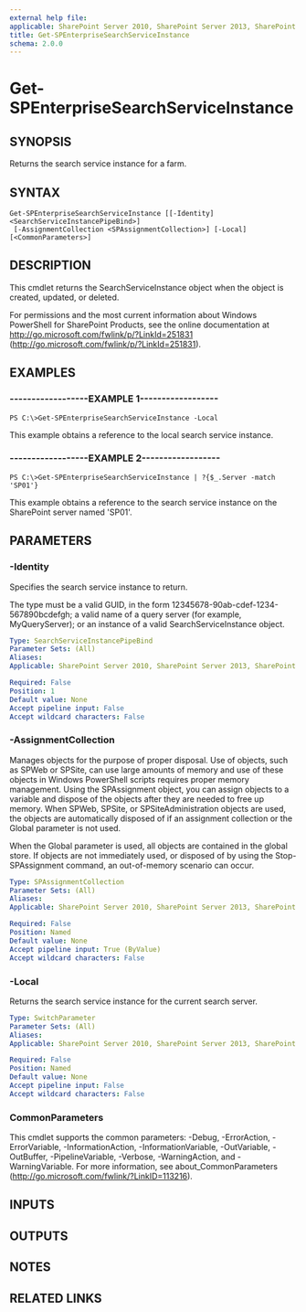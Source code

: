 ```yaml
---
external help file: 
applicable: SharePoint Server 2010, SharePoint Server 2013, SharePoint Server 2016
title: Get-SPEnterpriseSearchServiceInstance
schema: 2.0.0
---
```


# Get-SPEnterpriseSearchServiceInstance

## SYNOPSIS
Returns the search service instance for a farm.

## SYNTAX

```
Get-SPEnterpriseSearchServiceInstance [[-Identity] <SearchServiceInstancePipeBind>]
 [-AssignmentCollection <SPAssignmentCollection>] [-Local] [<CommonParameters>]
```

## DESCRIPTION
This cmdlet returns the SearchServiceInstance object when the object is created, updated, or deleted.

For permissions and the most current information about Windows PowerShell for SharePoint Products, see the online documentation at http://go.microsoft.com/fwlink/p/?LinkId=251831 (http://go.microsoft.com/fwlink/p/?LinkId=251831).

## EXAMPLES

### ------------------EXAMPLE 1------------------ 
```
PS C:\>Get-SPEnterpriseSearchServiceInstance -Local
```

This example obtains a reference to the local search service instance.

### ------------------EXAMPLE 2------------------ 
```
PS C:\>Get-SPEnterpriseSearchServiceInstance | ?{$_.Server -match 'SP01'}
```

This example obtains a reference to the search service instance on the SharePoint server named 'SP01'.

## PARAMETERS

### -Identity
Specifies the search service instance to return.

The type must be a valid GUID, in the form 12345678-90ab-cdef-1234-567890bcdefgh; a valid name of a query server (for example, MyQueryServer); or an instance of a valid SearchServiceInstance object.

```yaml
Type: SearchServiceInstancePipeBind
Parameter Sets: (All)
Aliases: 
Applicable: SharePoint Server 2010, SharePoint Server 2013, SharePoint Server 2016

Required: False
Position: 1
Default value: None
Accept pipeline input: False
Accept wildcard characters: False
```

### -AssignmentCollection
Manages objects for the purpose of proper disposal. Use of objects, such as SPWeb or SPSite, can use large amounts of memory and use of these objects in Windows PowerShell scripts requires proper memory management. Using the SPAssignment object, you can assign objects to a variable and dispose of the objects after they are needed to free up memory. When SPWeb, SPSite, or SPSiteAdministration objects are used, the objects are automatically disposed of if an assignment collection or the Global parameter is not used.

When the Global parameter is used, all objects are contained in the global store. If objects are not immediately used, or disposed of by using the Stop-SPAssignment command, an out-of-memory scenario can occur.

```yaml
Type: SPAssignmentCollection
Parameter Sets: (All)
Aliases: 
Applicable: SharePoint Server 2010, SharePoint Server 2013, SharePoint Server 2016

Required: False
Position: Named
Default value: None
Accept pipeline input: True (ByValue)
Accept wildcard characters: False
```

### -Local
Returns the search service instance for the current search server.

```yaml
Type: SwitchParameter
Parameter Sets: (All)
Aliases: 
Applicable: SharePoint Server 2010, SharePoint Server 2013, SharePoint Server 2016

Required: False
Position: Named
Default value: None
Accept pipeline input: False
Accept wildcard characters: False
```

### CommonParameters
This cmdlet supports the common parameters: -Debug, -ErrorAction, -ErrorVariable, -InformationAction, -InformationVariable, -OutVariable, -OutBuffer, -PipelineVariable, -Verbose, -WarningAction, and -WarningVariable. For more information, see about_CommonParameters (http://go.microsoft.com/fwlink/?LinkID=113216).

## INPUTS

## OUTPUTS

## NOTES

## RELATED LINKS


